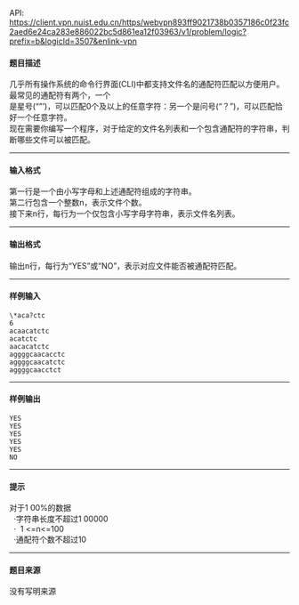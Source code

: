 API: https://client.vpn.nuist.edu.cn/https/webvpn893ff9021738b0357186c0f23fc2aed6e24ca283e886022bc5d861ea12f03963/v1/problem/logic?prefix=b&logicId=3507&enlink-vpn

#### 题目描述

几乎所有操作系统的命令行界面(CLI)中都支持文件名的通配符匹配以方便用户。最常见的通配符有两个，一个  
是星号(“”’)，可以匹配0个及以上的任意字符：另一个是问号(“？”)，可以匹配恰好一个任意字符。  
现在需要你编写一个程序，对于给定的文件名列表和一个包含通配符的字符串，判断哪些文件可以被匹配。  

---

#### 输入格式

第一行是一个由小写字母和上述通配符组成的字符串。  
第二行包含一个整数n，表示文件个数。  
接下来n行，每行为一个仅包含小写字母字符串，表示文件名列表。  

---

#### 输出格式

输出n行，每行为“YES”或“NO”，表示对应文件能否被通配符匹配。  

---

#### 样例输入
```
\*aca?ctc
6
acaacatctc
acatctc
aacacatctc
aggggcaacacctc
aggggcaacatctc
aggggcaacctct

```

---

#### 样例输出
```
YES
YES
YES
YES
YES
NO

```

---

#### 提示

对于1 00%的数据  
  ·字符串长度不超过1 00000  
  ·  1 <=n<=100  
  ·通配符个数不超过10

---

#### 题目来源

没有写明来源